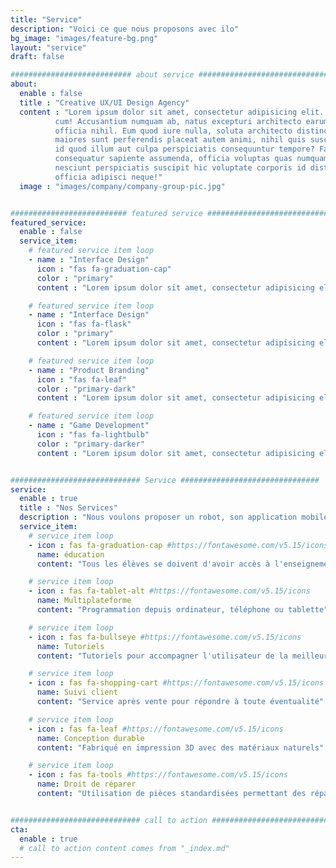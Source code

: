 ```yaml
---
title: "Service"
description: "Voici ce que nous proposons avec ilo"
bg_image: "images/feature-bg.png"
layout: "service"
draft: false

########################### about service #############################
about:
  enable : false
  title : "Creative UX/UI Design Agency"
  content : "Lorem ipsum dolor sit amet, consectetur adipisicing elit. Voluptate soluta corporis odit, optio
          cum! Accusantium numquam ab, natus excepturi architecto earum ipsa aliquam, illum, omnis rerum, eveniet
          officia nihil. Eum quod iure nulla, soluta architecto distinctio. Nesciunt odio ullam expedita, neque fugit
          maiores sunt perferendis placeat autem animi, nihil quis suscipit quibusdam ut reiciendis doloribus natus nemo
          id quod illum aut culpa perspiciatis consequuntur tempore? Facilis nam vitae iure quisquam eius harum
          consequatur sapiente assumenda, officia voluptas quas numquam placeat, alias molestias nisi laudantium
          nesciunt perspiciatis suscipit hic voluptate corporis id distinctio earum. Dolor reprehenderit fuga dolore
          officia adipisci neque!"
  image : "images/company/company-group-pic.jpg"


########################## featured service ############################
featured_service:
  enable : false
  service_item:
    # featured service item loop
    - name : "Interface Design"
      icon : "fas fa-graduation-cap"
      color : "primary"
      content : "Lorem ipsum dolor sit amet, consectetur adipisicing elit. Saepe enim impedit repudiandae omnis est temporibus."

    # featured service item loop
    - name : "Interface Design"
      icon : "fas fa-flask"
      color : "primary"
      content : "Lorem ipsum dolor sit amet, consectetur adipisicing elit. Saepe enim impedit repudiandae omnis est temporibus."

    # featured service item loop
    - name : "Product Branding"
      icon : "fas fa-leaf"
      color : "primary-dark"
      content : "Lorem ipsum dolor sit amet, consectetur adipisicing elit. Saepe enim impedit repudiandae omnis est temporibus."

    # featured service item loop
    - name : "Game Development"
      icon : "fas fa-lightbulb"
      color : "primary-darker"
      content : "Lorem ipsum dolor sit amet, consectetur adipisicing elit. Saepe enim impedit repudiandae omnis est temporibus."


############################# Service ###############################
service:
  enable : true
  title : "Nos Services"
  description : "Nous voulons proposer un robot, son application mobile, et différents tutoriels pour les enseignants et les élèves. Nous voulons aussi proposer une service après vente pour assurer une utilisation durable du robot."
  service_item:
    # service item loop
    - icon : fas fa-graduation-cap #https://fontawesome.com/v5.15/icons
      name: éducation
      content: "Tous les élèves se doivent d'avoir accès à l'enseignement de la programmation"

    # service item loop
    - icon : fas fa-tablet-alt #https://fontawesome.com/v5.15/icons
      name: Multiplateforme
      content: "Programmation depuis ordinateur, téléphone ou tablette"

    # service item loop
    - icon : fas fa-bullseye #https://fontawesome.com/v5.15/icons
      name: Tutoriels
      content: "Tutoriels pour accompagner l'utilisateur de la meilleure des manières"

    # service item loop
    - icon : fas fa-shopping-cart #https://fontawesome.com/v5.15/icons
      name: Suivi client
      content: "Service après vente pour répondre à toute éventualité"

    # service item loop
    - icon : fas fa-leaf #https://fontawesome.com/v5.15/icons
      name: Conception durable
      content: "Fabriqué en impression 3D avec des matériaux naturels"

    # service item loop
    - icon : fas fa-tools #https://fontawesome.com/v5.15/icons
      name: Droit de réparer
      content: "Utilisation de pièces standardisées permettant des réparations faciles"


############################# call to action #################################
cta:
  enable : true
  # call to action content comes from "_index.md"
---
```

